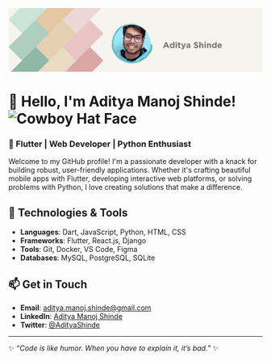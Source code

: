 ![Banner Image](./banner.png)

# 👋 Hello, I'm Aditya Manoj Shinde! <img src="https://raw.githubusercontent.com/Tarikul-Islam-Anik/Animated-Fluent-Emojis/master/Emojis/Smilies/Cowboy%20Hat%20Face.png" alt="Cowboy Hat Face" width="25" height="25" />

### 🚀 Flutter | Web Developer | Python Enthusiast

Welcome to my GitHub profile! I'm a passionate developer with a knack for building robust, user-friendly applications. Whether it's crafting beautiful mobile apps with Flutter, developing interactive web platforms, or solving problems with Python, I love creating solutions that make a difference.

## 🔧 Technologies & Tools

- **Languages**: Dart, JavaScript, Python, HTML, CSS
- **Frameworks**: Flutter, React.js, Django
- **Tools**: Git, Docker, VS Code, Figma
- **Databases**: MySQL, PostgreSQL, SQLite



## 📫 Get in Touch

- **Email**: [aditya.manoj.shinde@gmail.com](mailto:adityashinde@example.com)
- **LinkedIn**: [Aditya Manoj Shinde](https://www.linkedin.com/in/aditya-shinde-085b1b287/)
- **Twitter**: [@AdityaShinde](https://x.com/Aditya_Shinde13)

---

✨ _“Code is like humor. When you have to explain it, it’s bad.”_ ✨
